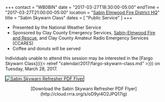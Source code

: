 +++
contact = "WB0BIN"
date = "2017-03-27T18:30:00-05:00"
endTime = "2017-03-27T21:00:00-05:00"
location = "[Sabin Elmwood Fire District HQ](/places/sabin-elmwood-fire-district-headquarters)"
title = "Sabin Skywarn Class"
dates = [ "Public Service" ]
+++
* Presented by the National Weather Service
* Sponsored by Clay County Emergency Services, [Sabin-Elmwood Fire and Rescue](http://www.sabin-elmwoodfire.com/), and Clay County Amateur Radio Emergency Services (CCARES)
* Coffee and donuts will be served

Individuals unable to attend this session may be interested in the
[Fargo Skywarn Class]({{< relref "calendar/2017/fargo-skywarn-class.md" >}})
on Tuesday, March 28, 2017.

<a data-flickr-embed="true"  href="http://cloud.rrra.org/s/oD9yi4O2JPQ17ig" title="Download the Sabin Skywarn Refresher PDF Flyer"><img src="https://c1.staticflickr.com/1/631/32557003916_b38e78b513_z.jpg" style="border:1px solid black" alt="Sabin Skywarn Refresher PDF Flyer"></a><script async src="//embedr.flickr.com/assets/client-code.js" charset="utf-8"></script>
<div style="text-align: center;">[Download the Sabin Skywarn Refresher PDF Flyer](http://cloud.rrra.org/s/oD9yi4O2JPQ17ig)</div>
